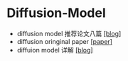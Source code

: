 # Diffusion-Model

* diffusion model 推荐论文八篇 [[blog]](http://xgxt.hust.edu.cn/xg/index)
* diffusion oringinal paper [[paper]](https://arxiv.org/abs/2006.11239)
* diffuion model 详解 [[blog]](https://zhuanlan.zhihu.com/p/366004028)
